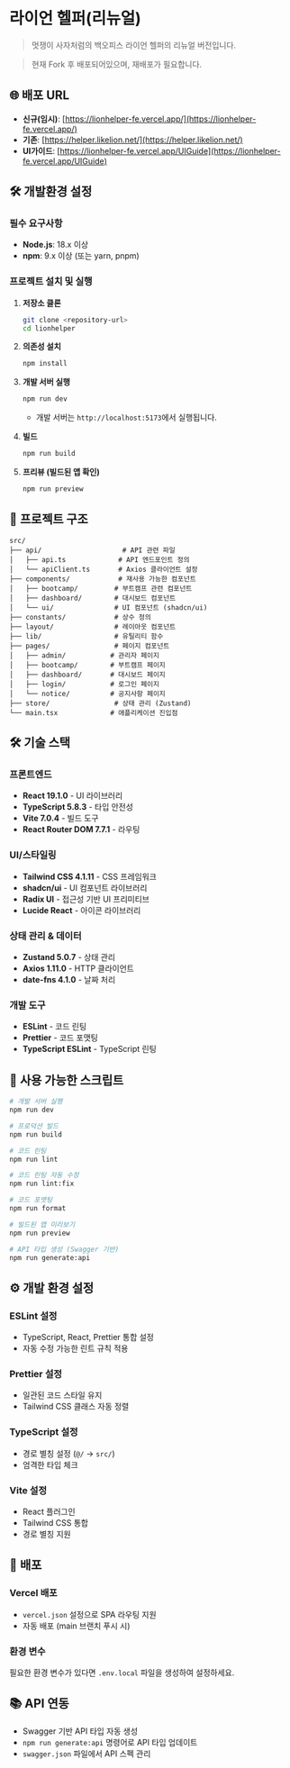# 라이언 헬퍼(리뉴얼)

> 멋쟁이 사자처럼의 백오피스 라이언 헬퍼의 리뉴얼 버전입니다.

> 현재 Fork 후 배포되어있으며, 재배포가 필요합니다.

## 🌐 배포 URL

- **신규(임시)**: [https://lionhelper-fe.vercel.app/](https://lionhelper-fe.vercel.app/)
- **기존**: [https://helper.likelion.net/](https://helper.likelion.net/)
- **UI가이드**: [https://lionhelper-fe.vercel.app/UIGuide](https://lionhelper-fe.vercel.app/UIGuide)

## 🛠️ 개발환경 설정

### 필수 요구사항

- **Node.js**: 18.x 이상
- **npm**: 9.x 이상 (또는 yarn, pnpm)

### 프로젝트 설치 및 실행

1. **저장소 클론**

   ```bash
   git clone <repository-url>
   cd lionhelper
   ```

2. **의존성 설치**

   ```bash
   npm install
   ```

3. **개발 서버 실행**

   ```bash
   npm run dev
   ```

   - 개발 서버는 `http://localhost:5173`에서 실행됩니다.

4. **빌드**

   ```bash
   npm run build
   ```

5. **프리뷰 (빌드된 앱 확인)**
   ```bash
   npm run preview
   ```

## 📁 프로젝트 구조

```
src/
├── api/                    # API 관련 파일
│   ├── api.ts             # API 엔드포인트 정의
│   └── apiClient.ts       # Axios 클라이언트 설정
├── components/            # 재사용 가능한 컴포넌트
│   ├── bootcamp/         # 부트캠프 관련 컴포넌트
│   ├── dashboard/        # 대시보드 컴포넌트
│   └── ui/               # UI 컴포넌트 (shadcn/ui)
├── constants/            # 상수 정의
├── layout/               # 레이아웃 컴포넌트
├── lib/                  # 유틸리티 함수
├── pages/                # 페이지 컴포넌트
│   ├── admin/           # 관리자 페이지
│   ├── bootcamp/        # 부트캠프 페이지
│   ├── dashboard/       # 대시보드 페이지
│   ├── login/           # 로그인 페이지
│   └── notice/          # 공지사항 페이지
├── store/                # 상태 관리 (Zustand)
└── main.tsx             # 애플리케이션 진입점
```

## 🛠️ 기술 스택

### 프론트엔드

- **React 19.1.0** - UI 라이브러리
- **TypeScript 5.8.3** - 타입 안전성
- **Vite 7.0.4** - 빌드 도구
- **React Router DOM 7.7.1** - 라우팅

### UI/스타일링

- **Tailwind CSS 4.1.11** - CSS 프레임워크
- **shadcn/ui** - UI 컴포넌트 라이브러리
- **Radix UI** - 접근성 기반 UI 프리미티브
- **Lucide React** - 아이콘 라이브러리

### 상태 관리 & 데이터

- **Zustand 5.0.7** - 상태 관리
- **Axios 1.11.0** - HTTP 클라이언트
- **date-fns 4.1.0** - 날짜 처리

### 개발 도구

- **ESLint** - 코드 린팅
- **Prettier** - 코드 포맷팅
- **TypeScript ESLint** - TypeScript 린팅

## 📝 사용 가능한 스크립트

```bash
# 개발 서버 실행
npm run dev

# 프로덕션 빌드
npm run build

# 코드 린팅
npm run lint

# 코드 린팅 자동 수정
npm run lint:fix

# 코드 포맷팅
npm run format

# 빌드된 앱 미리보기
npm run preview

# API 타입 생성 (Swagger 기반)
npm run generate:api
```

## ⚙️ 개발 환경 설정

### ESLint 설정

- TypeScript, React, Prettier 통합 설정
- 자동 수정 가능한 린트 규칙 적용

### Prettier 설정

- 일관된 코드 스타일 유지
- Tailwind CSS 클래스 자동 정렬

### TypeScript 설정

- 경로 별칭 설정 (`@/` → `src/`)
- 엄격한 타입 체크

### Vite 설정

- React 플러그인
- Tailwind CSS 통합
- 경로 별칭 지원

## 🚀 배포

### Vercel 배포

- `vercel.json` 설정으로 SPA 라우팅 지원
- 자동 배포 (main 브랜치 푸시 시)

### 환경 변수

필요한 환경 변수가 있다면 `.env.local` 파일을 생성하여 설정하세요.

## 📚 API 연동

- Swagger 기반 API 타입 자동 생성
- `npm run generate:api` 명령어로 API 타입 업데이트
- `swagger.json` 파일에서 API 스펙 관리
